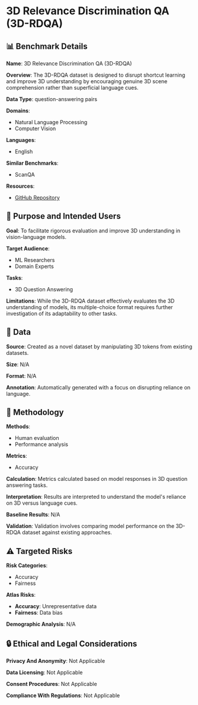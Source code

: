 # 3D Relevance Discrimination QA (3D-RDQA)

## 📊 Benchmark Details

**Name**: 3D Relevance Discrimination QA (3D-RDQA)

**Overview**: The 3D-RDQA dataset is designed to disrupt shortcut learning and improve 3D understanding by encouraging genuine 3D scene comprehension rather than superficial language cues.

**Data Type**: question-answering pairs

**Domains**:
- Natural Language Processing
- Computer Vision

**Languages**:
- English

**Similar Benchmarks**:
- ScanQA

**Resources**:
- [GitHub Repository](https://github.com/Li-Hao-yuan/3DRDQA)

## 🎯 Purpose and Intended Users

**Goal**: To facilitate rigorous evaluation and improve 3D understanding in vision-language models.

**Target Audience**:
- ML Researchers
- Domain Experts

**Tasks**:
- 3D Question Answering

**Limitations**: While the 3D-RDQA dataset effectively evaluates the 3D understanding of models, its multiple-choice format requires further investigation of its adaptability to other tasks.

## 💾 Data

**Source**: Created as a novel dataset by manipulating 3D tokens from existing datasets.

**Size**: N/A

**Format**: N/A

**Annotation**: Automatically generated with a focus on disrupting reliance on language.

## 🔬 Methodology

**Methods**:
- Human evaluation
- Performance analysis

**Metrics**:
- Accuracy

**Calculation**: Metrics calculated based on model responses in 3D question answering tasks.

**Interpretation**: Results are interpreted to understand the model's reliance on 3D versus language cues.

**Baseline Results**: N/A

**Validation**: Validation involves comparing model performance on the 3D-RDQA dataset against existing approaches.

## ⚠️ Targeted Risks

**Risk Categories**:
- Accuracy
- Fairness

**Atlas Risks**:
- **Accuracy**: Unrepresentative data
- **Fairness**: Data bias

**Demographic Analysis**: N/A

## 🔒 Ethical and Legal Considerations

**Privacy And Anonymity**: Not Applicable

**Data Licensing**: Not Applicable

**Consent Procedures**: Not Applicable

**Compliance With Regulations**: Not Applicable
